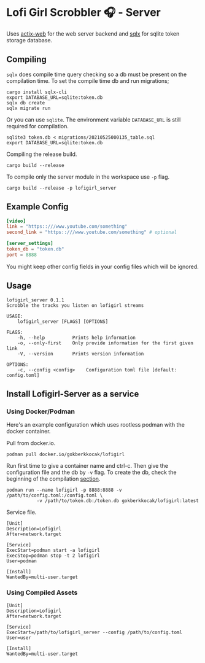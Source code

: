 # Lofi Girl Scrobbler 🎧 - Server 

Uses [actix-web](https://actix.rs/) for the web server backend and [sqlx](https://github.com/launchbadge/sqlx) for sqlite token storage database.

## Compiling

```sqlx``` does compile time query checking so a db must be present on the compilation time. To set the compile time db and run migrations;

```
cargo install sqlx-cli
export DATABASE_URL=sqlite:token.db
sqlx db create 
sqlx migrate run
```

Or you can use ```sqlite```. The environment variable ```DATABASE_URL``` is still required for compilation.

```
sqlite3 token.db < migrations/20210525000135_table.sql 
export DATABASE_URL=sqlite:token.db
```

Compiling the release build.

```
cargo build --release
```

To compile only the server module in the workspace use ```-p``` flag.

```
cargo build --release -p lofigirl_server
```

## Example Config

```toml
[video]
link = "https::///www.youtube.com/something"
second_link = "https::///www.youtube.com/something" # optional

[server_settings]
token_db = "token.db"
port = 8888 
```

You might keep other config fields in your config files which will be ignored.

## Usage
```
lofigirl_server 0.1.1
Scrobble the tracks you listen on lofigirl streams

USAGE:
    lofigirl_server [FLAGS] [OPTIONS]

FLAGS:
    -h, --help          Prints help information
    -o, --only-first    Only provide information for the first given link
    -V, --version       Prints version information

OPTIONS:
    -c, --config <config>    Configuration toml file [default: config.toml]
```

## Install Lofigirl-Server as a service

### Using Docker/Podman

Here's an example configuration which uses rootless podman with the docker container.

Pull from docker.io.

```
podman pull docker.io/gokberkkocak/lofigirl
```

Run first time to give a container name and ctrl-c. Then give the configuration file and the db by ```-v``` flag. To create the db, check the beginning of the compilation [section](#compiling).

```
podman run --name lofigirl -p 8888:8888 -v /path/to/config.toml:/config.toml \
           -v /path/to/token.db:/token.db gokberkkocak/lofigirl:latest
```

Service file.

```
[Unit]
Description=Lofigirl
After=network.target

[Service]
ExecStart=podman start -a lofigirl
ExecStop=podman stop -t 2 lofigirl
User=podman

[Install]
WantedBy=multi-user.target
```

### Using Compiled Assets

```
[Unit]
Description=Lofigirl
After=network.target

[Service]
ExecStart=/path/to/lofigirl_server --config /path/to/config.toml
User=user

[Install]
WantedBy=multi-user.target
```
